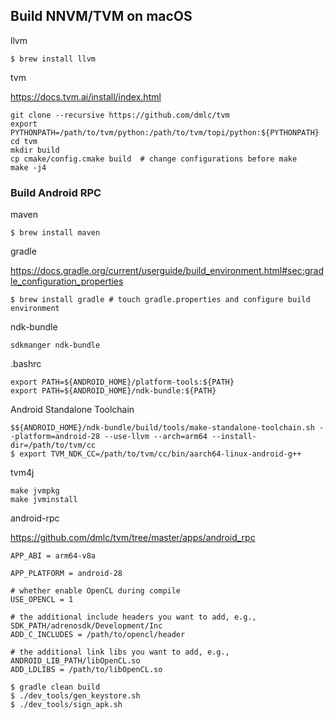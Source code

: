 ## Build NNVM/TVM on macOS

llvm

```
$ brew install llvm
```

tvm

https://docs.tvm.ai/install/index.html

```
git clone --recursive https://github.com/dmlc/tvm
export PYTHONPATH=/path/to/tvm/python:/path/to/tvm/topi/python:${PYTHONPATH}
cd tvm
mkdir build
cp cmake/config.cmake build  # change configurations before make
make -j4
```

### Build Android RPC

maven

```
$ brew install maven
```

gradle

https://docs.gradle.org/current/userguide/build_environment.html#sec:gradle_configuration_properties

```
$ brew install gradle # touch gradle.properties and configure build environment
```

ndk-bundle

```
sdkmanger ndk-bundle
```

.bashrc

```
export PATH=${ANDROID_HOME}/platform-tools:${PATH}
export PATH=${ANDROID_HOME}/ndk-bundle:${PATH}
```

Android Standalone Toolchain

```
$${ANDROID_HOME}/ndk-bundle/build/tools/make-standalone-toolchain.sh --platform=android-28 --use-llvm --arch=arm64 --install-dir=/path/to/tvm/cc
$ export TVM_NDK_CC=/path/to/tvm/cc/bin/aarch64-linux-android-g++
```

tvm4j

```
make jvmpkg
make jvminstall
```

android-rpc

https://github.com/dmlc/tvm/tree/master/apps/android_rpc

```
APP_ABI = arm64-v8a

APP_PLATFORM = android-28

# whether enable OpenCL during compile
USE_OPENCL = 1

# the additional include headers you want to add, e.g., SDK_PATH/adrenosdk/Development/Inc
ADD_C_INCLUDES = /path/to/opencl/header

# the additional link libs you want to add, e.g., ANDROID_LIB_PATH/libOpenCL.so
ADD_LDLIBS = /path/to/libOpenCL.so
```

```
$ gradle clean build
$ ./dev_tools/gen_keystore.sh
$ ./dev_tools/sign_apk.sh
```
